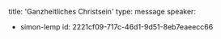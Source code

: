 title: 'Ganzheitliches Christsein'
type: message
speaker:
  - simon-lemp
id: 2221cf09-717c-46d1-9d51-8eb7eaeecc66
